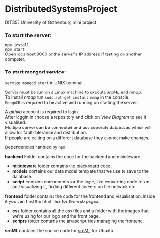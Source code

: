 # DistributedSystemsProject
DIT355 University of Gothenburg mini project 
### To start the server: 
`npm install`   
`npm start`  
Open localhost:3000 or the server's IP address if testing on another computer. 

### To start mongod service:  
 `service mongod start`  in UNIX terminal.

Server must be run on a Linux machine to execute *srcML* and *nmap*.  
To install *nmap* run `sudo apt-get install nmap` in the console.  
`MongoDB` is required to be active and running on starting the server.

A *github* account is required to login.  
After loggin in choose a repository and click on *View Diagram* to see it visualised.  
Multiple server can be connected and use seperate databases which will allow for fault-tolerance and distribution.  
If people are editing on a different database they cannot make changes.

Dependencies handled by `npm`

__backend__ Folder contains the code for the backend and middleware.  
* __middleware__ folder contains the blackboard code.  
* __models__ contains our data model template that we use to save to the database.  
* __script__ contains components for the logic, like converting code to xml and visualizing it, finding different servers on the network etc.  

__frontend__ folder contains the code for the frontend and visualisation. Inside it you can find the html files for the web pages.    
* __css__ folder contains all the css files and a folder with the images that we're using for our logo and the front page.
* __scripts__ folder contains the javascript files managing the frontend.

__srcML__ contains the source code for [srcML](https://www.srcml.org/) for Ubuntu.

